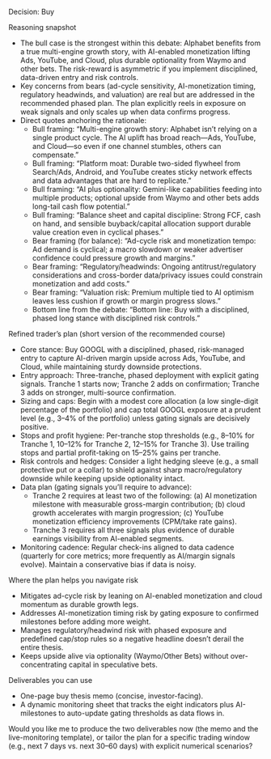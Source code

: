 Decision: Buy

Reasoning snapshot
- The bull case is the strongest within this debate: Alphabet benefits from a true multi-engine growth story, with AI-enabled monetization lifting Ads, YouTube, and Cloud, plus durable optionality from Waymo and other bets. The risk-reward is asymmetric if you implement disciplined, data-driven entry and risk controls.
- Key concerns from bears (ad-cycle sensitivity, AI-monetization timing, regulatory headwinds, and valuation) are real but are addressed in the recommended phased plan. The plan explicitly reels in exposure on weak signals and only scales up when data confirms progress.
- Direct quotes anchoring the rationale:
  - Bull framing: “Multi-engine growth story: Alphabet isn’t relying on a single product cycle. The AI uplift has broad reach—Ads, YouTube, and Cloud—so even if one channel stumbles, others can compensate.”
  - Bull framing: “Platform moat: Durable two-sided flywheel from Search/Ads, Android, and YouTube creates sticky network effects and data advantages that are hard to replicate.”
  - Bull framing: “AI plus optionality: Gemini-like capabilities feeding into multiple products; optional upside from Waymo and other bets adds long-tail cash flow potential.”
  - Bull framing: “Balance sheet and capital discipline: Strong FCF, cash on hand, and sensible buyback/capital allocation support durable value creation even in cyclical phases.”
  - Bear framing (for balance): “Ad-cycle risk and monetization tempo: Ad demand is cyclical; a macro slowdown or weaker advertiser confidence could pressure growth and margins.”
  - Bear framing: “Regulatory/headwinds: Ongoing antitrust/regulatory considerations and cross-border data/privacy issues could constrain monetization and add costs.”
  - Bear framing: “Valuation risk: Premium multiple tied to AI optimism leaves less cushion if growth or margin progress slows.”
  - Bottom line from the debate: “Bottom line: Buy with a disciplined, phased long stance with disciplined risk controls.”

Refined trader’s plan (short version of the recommended course)
- Core stance: Buy GOOGL with a disciplined, phased, risk-managed entry to capture AI-driven margin upside across Ads, YouTube, and Cloud, while maintaining sturdy downside protections.
- Entry approach: Three-tranche, phased deployment with explicit gating signals. Tranche 1 starts now; Tranche 2 adds on confirmation; Tranche 3 adds on stronger, multi-source confirmation.
- Sizing and caps: Begin with a modest core allocation (a low single-digit percentage of the portfolio) and cap total GOOGL exposure at a prudent level (e.g., 3–4% of the portfolio) unless gating signals are decisively positive.
- Stops and profit hygiene: Per-tranche stop thresholds (e.g., 8–10% for Tranche 1, 10–12% for Tranche 2, 12–15% for Tranche 3). Use trailing stops and partial profit-taking on 15–25% gains per tranche.
- Risk controls and hedges: Consider a light hedging sleeve (e.g., a small protective put or a collar) to shield against sharp macro/regulatory downside while keeping upside optionality intact.
- Data plan (gating signals you’ll require to advance): 
  - Tranche 2 requires at least two of the following: (a) AI monetization milestone with measurable gross-margin contribution; (b) cloud growth accelerates with margin progression; (c) YouTube monetization efficiency improvements (CPM/take rate gains).
  - Tranche 3 requires all three signals plus evidence of durable earnings visibility from AI-enabled segments.
- Monitoring cadence: Regular check-ins aligned to data cadence (quarterly for core metrics; more frequently as AI/margin signals evolve). Maintain a conservative bias if data is noisy.

Where the plan helps you navigate risk
- Mitigates ad-cycle risk by leaning on AI-enabled monetization and cloud momentum as durable growth legs.
- Addresses AI-monetization timing risk by gating exposure to confirmed milestones before adding more weight.
- Manages regulatory/headwind risk with phased exposure and predefined cap/stop rules so a negative headline doesn’t derail the entire thesis.
- Keeps upside alive via optionality (Waymo/Other Bets) without over-concentrating capital in speculative bets.

Deliverables you can use
- One-page buy thesis memo (concise, investor-facing).
- A dynamic monitoring sheet that tracks the eight indicators plus AI-milestones to auto-update gating thresholds as data flows in.

Would you like me to produce the two deliverables now (the memo and the live-monitoring template), or tailor the plan for a specific trading window (e.g., next 7 days vs. next 30–60 days) with explicit numerical scenarios?